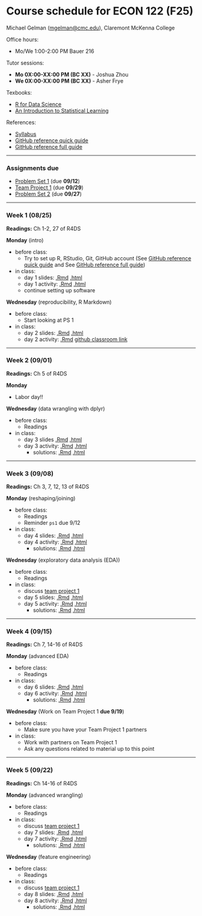 Course schedule for ECON 122 (F25)
================

Michael Gelman (<mgelman@cmc.edu>), Claremont McKenna College

Office hours:

- Mo/We 1:00-2:00 PM Bauer 216

Tutor sessions:

- **Mo 0X:00-XX:00 PM (BC XX)** - Joshua Zhou
- **We 0X:00-XX:00 PM (BC XX)** - Asher Frye

Texbooks:

- [R for Data Science](http://r4ds.had.co.nz/)
- [An Introduction to Statistical Learning](https://hastie.su.domains/ISLR2/ISLRv2_corrected_June_2023.pdf.download.html)

References:

-   [Syllabus](ECON122_F2025_DataScience_StatisticalLearning.pdf)
-   [GitHub reference quick guide](https://github.com/econ122-f25/github-classroom-for-students)
-   [GitHub reference full guide ](https://happygitwithr.com/index.html)

------------------------------------------------------------------------
### Assignments due

- [Problem Set 1](https://classroom.github.com/a/99IiggPA) (due **09/12**)
- [Team Project 1]() (due **09/29**)
- [Problem Set 2]() (due **09/27**)

------------------------------------------------------------------------

### Week 1 (08/25)

**Readings:** Ch 1-2, 27 of R4DS

**Monday** (intro) 
-   before class:
    - Try to set up R, RStudio, Git, GitHub account (See [GitHub reference quick guide](https://github.com/econ122-f25/github-classroom-for-students) and See [GitHub reference full guide](https://happygitwithr.com/index.html))
-   in class: 
    -   day 1 slides: [.Rmd](slides/day1.Rmd) [.html](https://econ122-f25.github.io/home/slides/day1.html)
    -   day 1 activity: [.Rmd](activity/day1_activity.Rmd) [.html](activity/day1_activity.md) 
    -   continue setting up software

**Wednesday** (reproducibility, R Markdown)
-   before class:
    -   Start looking at PS 1
-   in class: 
    -   day 2 slides: [.Rmd](slides/day2.Rmd) [.html](https://econ122-f25.github.io/home/slides/day2.html)
    -   day 2 activity: [.Rmd](activity/day2_activity.Rmd) [github classroom link](https://classroom.github.com/a/GWld0A2q)
    
------------------------------------------------------------------------
### Week 2 (09/01)

**Readings:**  Ch 5 of R4DS

**Monday** 

- Labor day!!

**Wednesday** (data wrangling with dplyr)

-   before class:
    -   Readings
-   in class: 
    -   day 3 slides [.Rmd](slides/day3.Rmd) [.html](https://econ122-f25.github.io/home/slides/day3.html)
    -   day 3 activity: [.Rmd](activity/day3_activity.Rmd) [.html](activity/day3_activity.md)
        -  solutions: [.Rmd](activity/solutions/day3_activity_sol.Rmd) [.html](activity/solutions/day3_activity_sol.md)

------------------------------------------------------------------------
### Week 3 (09/08)

**Readings:**  Ch 3, 7, 12, 13 of R4DS

**Monday** (reshaping/joining)

-   before class:
    - Readings
    - Reminder `ps1` due 9/12
-   in class: 
    -   day 4 slides: [.Rmd](slides/day4.Rmd) [.html](https://econ122-f25.github.io/home/slides/day4.html)
    -   day 4 activity: [.Rmd](activity/day4_activity.Rmd) [.html](activity/day4_activity.md)
        -  solutions: [.Rmd](activity/solutions/day4_ggplotActivity_solution.Rmd) [.html](activity/solutions/day4_ggplotActivity_solution.md)

**Wednesday** (exploratory data analysis (EDA))

-   before class:
    -   Readings
-   in class: 
    -   discuss [team project 1](https://github.com/econ122-f25/teamproject1)
    -   day 5 slides: [.Rmd](docs/day5.Rmd) [.html](https://econ122-f25.github.io/home/day5.html)
    -   day 5 activity: [.Rmd](activity/day5_activity.Rmd) [.html](activity/day5_activity.md)
        -  solutions: [.Rmd](activity/day5_activity_sol.Rmd) [.html](activity/day5_activity_sol.md)

------------------------------------------------------------------------
### Week 4 (09/15)

**Readings:**  Ch 7, 14-16 of R4DS

**Monday** (advanced EDA)

-   before class:
    - Readings
-   in class: 
    -   day 6 slides: [.Rmd](slides/day6.Rmd) [.html](https://econ122-f25.github.io/home/slides/day6.html)
    -   day 6 activity: [.Rmd](activity/day4_activity.Rmd) [.html](activity/day4_activity.md)
        -  solutions: [.Rmd](activity/solutions/day4_ggplotActivity_solution.Rmd) [.html](activity/solutions/day4_ggplotActivity_solution.md)

**Wednesday** (Work on Team Project 1 **due 9/19**)

-   before class:
    -   Make sure you have your Team Project 1 partners
-   in class: 
    -   Work with partners on Team Project 1
    -   Ask any questions related to material up to this point

------------------------------------------------------------------------
### Week 5 (09/22)

**Readings:**  Ch 14-16 of R4DS

**Monday** (advanced wrangling)

-   before class:
    -   Readings
-   in class: 
    -   discuss [team project 1](https://github.com/econ122-f25/teamproject1)
    -   day 7 slides: [.Rmd](docs/day7.Rmd) [.html](https://econ122-f25.github.io/home/day7.html)
    -   day 7 activity: [.Rmd](activity/day7_activity.Rmd) [.html](activity/day7_activity.md)
        -  solutions: [.Rmd](activity/day7_activity_sol.Rmd) [.html](activity/day7_activity_sol.md)

**Wednesday** (feature engineering)

-   before class:
    -   Readings
-   in class: 
    -   discuss [team project 1](https://github.com/econ122-f25/teamproject1)
    -   day 8 slides: [.Rmd](docs/day8.Rmd) [.html](https://econ122-f25.github.io/home/day8.html)
    -   day 8 activity: [.Rmd](activity/day8_activity.Rmd) [.html](activity/day8_activity.md)
        -  solutions: [.Rmd](activity/day8_activity_sol.Rmd) [.html](activity/day8_activity_sol.md)


